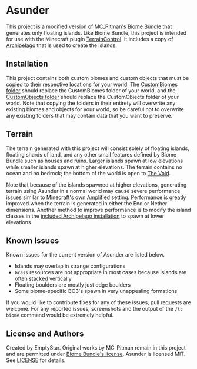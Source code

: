 Asunder
=======

This project is a modified version of MC_Pitman's [Biome Bundle](https://sites.google.com/site/biomebundle/) that generates only floating islands. Like Biome Bundle, this project is intended for use with the Minecraft plugin [TerrainControl](https://github.com/MCTCP/TerrainControl). It includes a copy of [Archipelago](https://github.com/EmptyStar/Archipelago) that is used to create the islands.

Installation
------------

This project contains both custom biomes and custom objects that must be copied to their respective locations for your world. The [CustomBiomes folder](https://github.com/EmptyStar/Asunder/blob/master/CustomBiomes) should replace the CustomBiomes folder of your world, and the [CustomObjects folder](https://github.com/EmptyStar/Asunder/blob/master/CustomObjects) should replace the CustomObjects folder of your world. Note that copying the folders in their entirety will overwrite any existing biomes and objects for your world, so be careful not to overwrite any existing folders that may contain data that you want to preserve.

Terrain
-------

The terrain generated with this project will consist solely of floating islands, floating shards of land, and any other small features defined by Biome Bundle such as houses and ruins. Larger islands spawn at low elevations while smaller islands spawn at higher elevations. The terrain contains no ocean and no bedrock; the bottom of the world is open to [The Void](http://minecraft.gamepedia.com/The_Void).

Note that because of the islands spawned at higher elevations, generating terrain using Asunder in a normal world may cause severe performance issues similar to Minecraft's own [Amplified](http://minecraft.gamepedia.com/Amplified) setting. Performance is greatly improved when the terrain is generated in either the End or Nether dimensions. Another method to improve performance is to modify the island classes in the [included Archipelago installation](https://github.com/EmptyStar/Asunder/blob/master/WorldObjects/Archipelago) to spawn at lower elevations.

Known Issues
------------

Known issues for the current version of Asunder are listed below.

 * Islands may overlap in strange configurations
 * `Grass` resources are not appropriate in most cases because islands are often stacked vertically
 * Floating boulders are mostly just edge boulders
 * Some biome-specific BO3's spawn in very unappealing formations

If you would like to contribute fixes for any of these issues, pull requests are welcome. For any reported issues, screenshots and the output of the `/tc biome` command would be extremely helpful.

License and Authors
-------------------

Created by EmptyStar. Original works by MC_Pitman remain in this project and are permitted under [Biome Bundle's license](https://github.com/BiomeBundle/BiomeBundle/blob/master/license). Asunder is licensed MIT. See [LICENSE](https://github.com/EmptyStar/Asunder/blob/master/LICENSE) for details.
